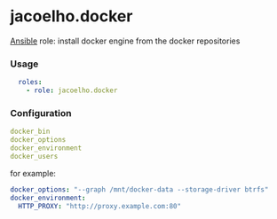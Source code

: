 # jacoelho.docker

[Ansible](http://www.ansible.com/) role: install docker engine from the docker repositories

### Usage
```yaml
  roles:
    - role: jacoelho.docker
```

### Configuration

```yaml
docker_bin
docker_options
docker_environment
docker_users
```

for example:

```yaml
docker_options: "--graph /mnt/docker-data --storage-driver btrfs"
docker_environment:
  HTTP_PROXY: "http://proxy.example.com:80"
```

